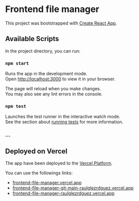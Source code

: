 # Frontend file manager

This project was bootstrapped with [Create React App](https://github.com/facebook/create-react-app).

## Available Scripts

In the project directory, you can run:

### `npm start`

Runs the app in the development mode.\
Open [http://localhost:3000](http://localhost:3000) to view it in your browser.

The page will reload when you make changes.\
You may also see any lint errors in the console.

### `npm test`

Launches the test runner in the interactive watch mode.\
See the section about [running tests](https://facebook.github.io/create-react-app/docs/running-tests) for more information.

### ...

## Deployed on Vercel

The app have been deployed to the [Vercel Platform](https://vercel.com).

You can use the followings links:

- [frontend-file-manager.vercel.app](https://frontend-file-manager.vercel.app/)
- [frontend-file-manager-git-main-raulglezrdguez.vercel.app](https://frontend-file-manager-git-main-raulglezrdguez.vercel.app/)
- [frontend-file-manager-raulglezrdguez.vercel.app](https://frontend-file-manager-raulglezrdguez.vercel.app/)
